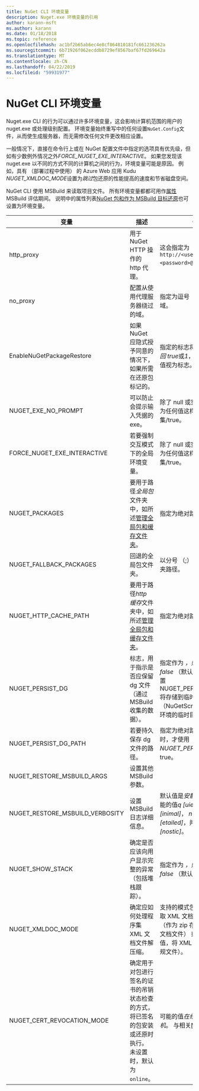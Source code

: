```yaml
---
title: NuGet CLI 环境变量
description: Nuget.exe 环境变量的引用
author: karann-msft
ms.author: karann
ms.date: 01/18/2018
ms.topic: reference
ms.openlocfilehash: ac1bf2b65ab6ec4e8cf864810181fc661236262a
ms.sourcegitcommit: 6b71926f062ecddb8729ef8567baf67fd269642a
ms.translationtype: MT
ms.contentlocale: zh-CN
ms.lasthandoff: 04/22/2019
ms.locfileid: "59931977"
---
```

# <a name="nuget-cli-environment-variables"></a>NuGet CLI 环境变量

Nuget.exe CLI 的行为可以通过许多环境变量，这会影响计算机范围的用户的 nuget.exe 或处理级别配置。 环境变量始终重写中的任何设置`NuGet.Config`文件，从而使生成服务器，而无需修改任何文件更改相应设置。

一般情况下，直接在命令行上或在 NuGet 配置文件中指定的选项具有优先级，但如有少数例外情况之外*FORCE_NUGET_EXE_INTERACTIVE*。 如果您发现该 nuget.exe 以不同的方式不同的计算机之间的行为，环境变量可能是原因。 例如，具有 （部署过程中使用） 的 Azure Web 应用 Kudu *NUGET_XMLDOC_MODE*设置为*跳过*包还原的性能提高的速度和节省磁盘空间。

NuGet CLI 使用 MSBuild 来读取项目文件。 所有环境变量都都可用作[属性](/visualstudio/msbuild/msbuild-command-line-reference)MSBuild 评估期间。
说明中的属性列表[NuGet 包和作为 MSBuild 目标还原](../reference/msbuild-targets.md#restore-properties)也可设置为环境变量。

| 变量 | 描述 | 备注 |
| --- | --- | --- |
| http_proxy | 用于 NuGet HTTP 操作的 http 代理。 | 这会指定为`http://<username>:<password>@proxy.com`。 |
| no_proxy | 配置从使用代理服务器绕过的域。 | 指定为逗号 （，） 分隔的域。 |
| EnableNuGetPackageRestore | 如果 NuGet 应隐式授予同意的情况下，如果所需在还原包标记的。 | 指定的标志将被视为 *，则返回 true*或*1*，未设置任何其他值视为标志。 |
| NUGET_EXE_NO_PROMPT | 可以防止会提示输入凭据的 exe。 | 除了 null 或空字符串将被视为任何值这样的标记集/true。 |
| FORCE_NUGET_EXE_INTERACTIVE | 若要强制交互模式下的全局环境变量。 | 除了 null 或空字符串将被视为任何值这样的标记集/true。 |
| NUGET_PACKAGES | 要用于路径*全局包*文件夹中，如所述[管理全局包和缓存文件夹](../consume-packages/managing-the-global-packages-and-cache-folders.md)。 | 指定为绝对路径。 |
| NUGET_FALLBACK_PACKAGES | 回退的全局包文件夹。 | 以分号 （;） 分隔的绝对文件夹路径。 |
| NUGET_HTTP_CACHE_PATH | 要用于路径*http 缓存*文件夹中，如所述[管理全局包和缓存文件夹](../consume-packages/managing-the-global-packages-and-cache-folders.md)。 | 指定为绝对路径。 |
| NUGET_PERSIST_DG | 标志，用于指示是否应保留 dg 文件 （通过 MSBuild 收集的数据）。 | 指定作为 *，则返回 true*或*false* （默认值），如果未设置 NUGET_PERSIST_DG_PATH 将存储到临时目录 （NuGetScratch 文件夹当前环境的临时目录中）。 |
| NUGET_PERSIST_DG_PATH | 若要持久保存 dg 文件的路径。 | 指定为绝对路径，此选项是时，才使用*NUGET_PERSIST_DG*设置为 true。 |
| NUGET_RESTORE_MSBUILD_ARGS | 设置其他 MSBuild 参数。 | |
| NUGET_RESTORE_MSBUILD_VERBOSITY | 设置 MSBuild 日志详细信息。 | 默认值是*安静*("/ v: q")。 可能的值*q [uiet]*， *m [inimal]*， *n [ormal]*， *d [etailed]*，并*diag [nostic]*。 |
| NUGET_SHOW_STACK | 确定是否应该向用户显示完整的异常 （包括堆栈跟踪）。 | 指定作为 *，则返回 true*或*false* （默认值）。 |
| NUGET_XMLDOC_MODE | 确定应如何处理程序集 XML 文档文件解压缩。 | 支持的模式包括*跳过*（不提取 XML 文档文件），请*压缩*（作为 zip 存档中存储 XML 文档文件） 或*none* （默认值，将 XML 文档文件视为常规文件）。 |
| NUGET_CERT_REVOCATION_MODE | 确定用于对包进行签名的证书的吊销状态检查的方式，将已签名的包安装或还原时执行。 未设置时，默认为`online`。| 可能的值*在线*（默认值），*脱机*。  与相关[NU3028](../reference/errors-and-warnings/NU3028.md) |

